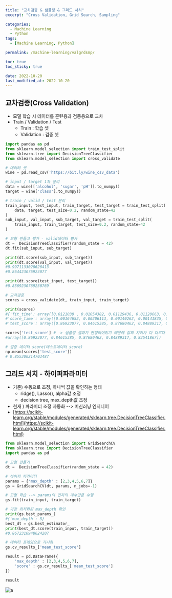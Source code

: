 ```yaml
---
title: "교차검증 & 샘플링 & 그리드 서치"
excerpt: "Cross Validation, Grid Search, Sampling"

categories:
  - Machine Learning
  - Python
tags:
  - [Machine Learning, Python]

permalink: /machine-learning/valgrdsmp/

toc: true
toc_sticky: true

date: 2022-10-20
last_modified_at: 2022-10-20
---
```


## __교차검증(Cross Validation)__
- 모델 학습 시 데이터를 훈련용과 검증용으로 교차
- Train / Validation / Test
  - Train : 학습 셋
  - Validation : 검증 셋

```python
import pandas as pd
from sklearn.model_selection import train_test_split
from sklearn.tree import DecisionTreeClassifier
from sklearn.model_selection import cross_validate

# 데이터 셋
wine = pd.read_csv('https://bit.ly/wine_csv_data')

# input / target 1차 분리
data = wine[['alcohol', 'sugar', 'pH']].to_numpy()
target = wine['class'].to_numpy()

# train / valid / test 분리
train_input, test_input, train_target, test_target = train_test_split(
    data, target, test_size=0.2, random_state=42
)
sub_input, val_input, sub_target, val_target = train_test_split(
    train_input, train_target, test_size=0.2, random_state=42
)

# 모형 만들고 평가 - valid데이터 평가
dt =  DecisionTreeClassifier(random_state = 42)
dt.fit(sub_input, sub_target)

print(dt.score(sub_input, sub_target))
print(dt.score(val_input, val_target))
#0.9971133028626413
#0.864423076923077

print(dt.score(test_input, test_target))
#0.8569230769230769

# 교차검증
scores = cross_validate(dt, train_input, train_target)

print(scores)
#{'fit_time': array([0.0121038 , 0.01054382, 0.01129436, 0.01120663, 0.01073456]), 
#'score_time': array([0.00164652, 0.00206113, 0.00140262, 0.00141835, 0.00147724]), 
#'test_score': array([0.86923077, 0.84615385, 0.87680462, 0.84889317, 0.83541867])}

scores['test_score'] # -> 샘플링 결과가 편향되어있기 때문에 값의 차이가 다 다르다
#array([0.86923077, 0.84615385, 0.87680462, 0.84889317, 0.83541867])

# 검증 데이터 score(테스트데이터 score)
np.mean(scores['test_score'])
# 0.855300214703487
```

## 그리드 서치 - 하이퍼파라미터

- 기존) 수동으로 조정, 하나씩 값을 확인하는 형태
    - ridge(), Lasso(), alpha값 조정
    - decision tree, max_depth값 조정
- 현재 ) 파라미터 조정 자동화 --> 머신러닝 엔지니어
- [https://scikit-learn.org/stable/modules/generated/sklearn.tree.DecisionTreeClassifier.html](https://scikit-learn.org/stable/modules/generated/sklearn.tree.DecisionTreeClassifier.html)

```python
from sklearn.model_selection import GridSearchCV
from sklearn.tree import DecisionTreeClassifier
import pandas as pd

# 모형 만들기
dt =  DecisionTreeClassifier(random_state = 42)

# 하이퍼 파라미터
params = {'max_depth' : [2,3,4,5,6,7]}
gs = GridSearchCV(dt, params, n_jobs=-1)

# 모형 학습 --> params의 인자의 개수만큼 수행
gs.fit(train_input, train_target)

# 가장 최적화된 max_depth 확인
print(gs.best_params_)
#{'max_depth': 5}
best_dt = gs.best_estimator_
print(best_dt.score(train_input, train_target))
#0.8672310948624207

# 데이터 프레임으로 가시화
gs.cv_results_['mean_test_score']

result = pd.DataFrame({
    'max_depth' : [2,3,4,5,6,7],
    'score' : gs.cv_results_['mean_test_score']
})

result
```
![a](/assets/images/posts_img/machine-learning-valgrdsmp/params.png)

